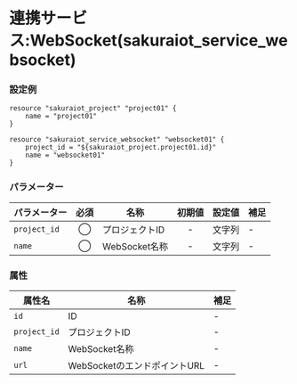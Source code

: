 # 連携サービス:WebSocket(sakuraiot_service_websocket)

### 設定例

```
resource "sakuraiot_project" "project01" {
    name = "project01"
}

resource "sakuraiot_service_websocket" "websocket01" {
    project_id = "${sakuraiot_project.project01.id}"
    name = "websocket01"
}
```

### パラメーター

|パラメーター         |必須  |名称                |初期値     |設定値                    |補足                                          |
|-------------------|:---:|--------------------|:--------:|------------------------|----------------------------------------------|
| `project_id`      | ◯   | プロジェクトID           | -        | 文字列                  | - |
| `name`            | ◯   | WebSocket名称             | -        | 文字列                  | - |

### 属性

|属性名                | 名称                    | 補足                                        |
|---------------------|------------------------|--------------------------------------------|
| `id`                | ID                         | -                                          |
| `project_id`        | プロジェクトID              | -                                          |
| `name`              | WebSocket名称                | -                                          |
| `url`               | WebSocketのエンドポイントURL | -                                          |
